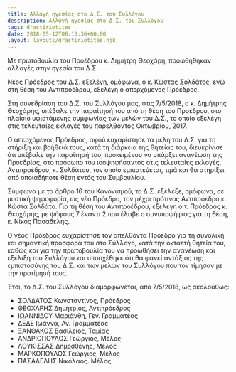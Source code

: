```yaml
---
title: Αλλαγή ηγεσίας στο Δ.Σ. του Συλλόγου
description: Αλλαγή ηγεσίας στο Δ.Σ. του Συλλόγου
tags: drastiriotites
date: 2018-05-12T06:13:36+00:00
layout: layouts/drastiriotites.njk
---
```

Με πρωτοβουλία του Προέδρου κ. Δημήτρη Θεοχάρη, προωθήθηκαν αλλαγές στην ηγεσία του Δ.Σ.

Νέος Πρόεδρος του Δ.Σ. εξελέγη, ομόφωνα, ο κ. Κώστας Σολδάτος, ενώ στη θέση του Αντιπροέδρου, εξελέγη ο απερχόμενος Πρόεδρος.
<!-- excerpt -->
Στη συνεδρίαση του Δ.Σ. του Συλλόγου μας, στις 7/5/2018, ο κ. Δημήτρης Θεοχάρης, υπέβαλε την παραίτησή του από τη θέση του Προέδρου, στο πλαίσιο υφιστάμενης συμφωνίας των μελών του Δ.Σ., το οποίο εξελέγη στις τελευταίες εκλογές του παρελθόντος Οκτωβρίου, 2017.

Ο απερχόμενος Πρόεδρος, αφού ευχαρίστησε τα μέλη του Δ.Σ. για τη στήριξη και βοήθειά τους, κατά τη διάρκεια της θητείας του, διευκρίνισε ότι υπέβαλε την παραίτησή του, προκειμένου να υπάρξει ανανέωση της Προεδρίας, στο πρόσωπο του ισοψηφήσαντος στις τελευταίες εκλογές, Αντιπροέδρου, κ. Σολδάτου, τον οποίο εμπιστεύεται, τιμά και θα στηρίξει από οποιαδήποτε θέση εντός του Συμβουλίου.

Σύμφωνα με το άρθρο 16 του Κανονισμού, το Δ.Σ. εξέλεξε, ομόφωνα, σε μυστική ψηφοφορία, ως νέο Πρόεδρο, τον μέχρι πρότινος Αντιπρόεδρο κ. Κώστα Σολδάτο. Για τη θέση του Αντιπροέδρου, εξελέγη ο τ. Πρόεδρος κ. Θεοχάρης, με ψήφους 7 έναντι 2 που έλαβε ο συνυποψήφιος για τη θέση, κ. Νίκος Πασαδέλης.

Ο νέος Πρόεδρος ευχαρίστησε τον απελθόντα Πρόεδρο για τη συνολική και σημαντική προσφορά του στο Σύλλογο, κατά την οκταετή θητεία του, καθώς και για την πρωτοβουλία του να προωθήσει την ανανέωση και εξέλιξη του Συλλόγου και υποσχέθηκε ότι θα φανεί αντάξιος της εμπιστοσύνης του Δ.Σ. και των μελών του Συλλόγου που τον τίμησαν με την προτίμησή τους.

Έτσι, το Δ.Σ. του Συλλόγου διαμορφώνεται, από 7/5/2018, ως ακολούθως:

- ΣΟΛΔΑΤΟΣ Κωνσταντίνος, Πρόεδρος
- ΘΕΟΧΑΡΗΣ Δημήτριος, Αντιπρόεδρος
- ΙΩΑΝΝΙΔΟΥ Μαριάνθη, Γεν. Γραμματέας
- ΔΕΔΕ Ιωάννα, Αν. Γραμματέας
- ΞΑΝΘΑΚΟΣ Βασίλειος, Ταμίας
- ΑΝΔΡΙΟΠΟΥΛΟΣ Γεώργιος, Μέλος
- ΛΟΥΚΙΣΣΑΣ Δημοσθένης, Μέλος
- ΜΑΡΚΟΠΟΥΛΟΣ Γεώργιος, Μέλος
- ΠΑΣΑΔΕΛΗΣ Νικόλαος. Μέλος.
